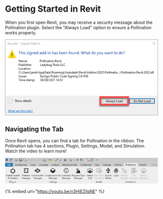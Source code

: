 # Getting Started in Revit

When you first open Revit, you may receive a security message about the Pollination plugin. Select the "Always Load" option to ensure a Pollination works properly.

![](<../.gitbook/assets/image (128).png>)

## Navigating the Tab

Once Revit opens, you can find a tab for Pollination in the ribbon. The Pollination tab has 4 sections, Plugin, Settings, Model, and Simulation. Watch the video to learn more!



![](<../.gitbook/assets/image (77).png>)

{% embed url="https://youtu.be/v3HiEZiIsNE" %}
